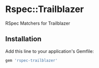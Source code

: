 # Rspec::Trailblazer

RSpec Matchers for Trailblazer

## Installation

Add this line to your application's Gemfile:

```ruby
gem 'rspec-trailblazer'
```


